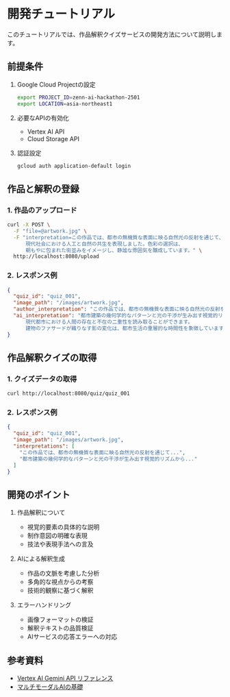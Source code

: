 # 開発チュートリアル

このチュートリアルでは、作品解釈クイズサービスの開発方法について説明します。

## 前提条件

1. Google Cloud Projectの設定
   ```bash
   export PROJECT_ID=zenn-ai-hackathon-2501
   export LOCATION=asia-northeast1
   ```

2. 必要なAPIの有効化
   - Vertex AI API
   - Cloud Storage API

3. 認証設定
   ```bash
   gcloud auth application-default login
   ```

## 作品と解釈の登録

### 1. 作品のアップロード

```bash
curl -X POST \
  -F "file=@artwork.jpg" \
  -F "interpretation=この作品では、都市の無機質な表面に映る自然光の反射を通じて、
      現代社会における人工と自然の共生を表現しました。色彩の選択は、
      朝もやに包まれた街並みをイメージし、静謐な雰囲気を醸成しています。" \
  http://localhost:8080/upload
```

### 2. レスポンス例

```json
{
  "quiz_id": "quiz_001",
  "image_path": "/images/artwork.jpg",
  "author_interpretation": "この作品では、都市の無機質な表面に映る自然光の反射を通じて...",
  "ai_interpretation": "都市建築の幾何学的なパターンと光の干渉が生み出す視覚的リズムから、
      現代都市における人間の存在と不在の二重性を読み取ることができます。
      建物のファサードが織りなす影の変化は、都市生活の重層的な時間性を象徴しています。"
}
```

## 作品解釈クイズの取得

### 1. クイズデータの取得

```bash
curl http://localhost:8080/quiz/quiz_001
```

### 2. レスポンス例

```json
{
  "quiz_id": "quiz_001",
  "image_path": "/images/artwork.jpg",
  "interpretations": [
    "この作品では、都市の無機質な表面に映る自然光の反射を通じて...",
    "都市建築の幾何学的なパターンと光の干渉が生み出す視覚的リズムから..."
  ]
}
```

## 開発のポイント

1. 作品解釈について
   - 視覚的要素の具体的な説明
   - 制作意図の明確な表現
   - 技法や表現手法への言及

2. AIによる解釈生成
   - 作品の文脈を考慮した分析
   - 多角的な視点からの考察
   - 技術的観察に基づく解釈

3. エラーハンドリング
   - 画像フォーマットの検証
   - 解釈テキストの品質検証
   - AIサービスの応答エラーへの対応

## 参考資料

- [Vertex AI Gemini API リファレンス](https://cloud.google.com/vertex-ai/docs/reference)
- [マルチモーダルAIの基礎](https://cloud.google.com/blog/products/ai-machine-learning)
